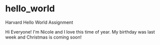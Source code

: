 # hello_world
Harvard Hello World Assignment

Hi Everyone!
I'm Nicole and I love this time of year. My birthday was last week and Christmas is coming soon!
